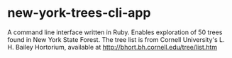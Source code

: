 # new-york-trees-cli-app
A command line interface written in Ruby. Enables exploration of 50 trees found in New York State Forest. The tree list is from Cornell University's L. H. Bailey Hortorium, available at http://bhort.bh.cornell.edu/tree/list.htm 
